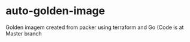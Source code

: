 # auto-golden-image
Golden imagem created from packer using terraform and Go
(Code is at Master branch

